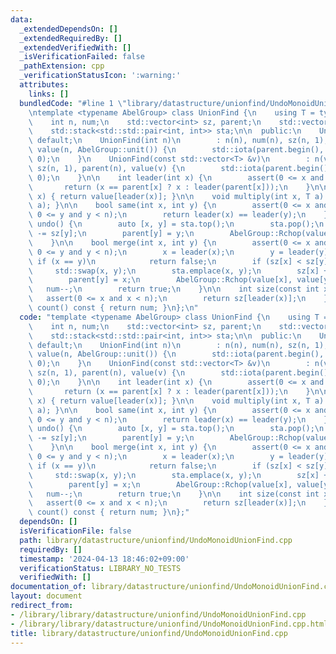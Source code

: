 ```yaml
---
data:
  _extendedDependsOn: []
  _extendedRequiredBy: []
  _extendedVerifiedWith: []
  _isVerificationFailed: false
  _pathExtension: cpp
  _verificationStatusIcon: ':warning:'
  attributes:
    links: []
  bundledCode: "#line 1 \"library/datastructure/unionfind/UndoMonoidUnionFind.cpp\"\
    \ntemplate <typename AbelGroup> class UnionFind {\n    using T = typename AbelGroup::value_type;\n\
    \    int n, num;\n    std::vector<int> sz, parent;\n    std::vector<T> value;\n\
    \    std::stack<std::std::pair<int, int>> sta;\n\n  public:\n    UnionFind() =\
    \ default;\n    UnionFind(int n)\n        : n(n), num(n), sz(n, 1), parent(n),\
    \ value(n, AbelGroup::unit()) {\n        std::iota(parent.begin(), parent.end(),\
    \ 0);\n    }\n    UnionFind(const std::vector<T> &v)\n        : n(v.size()), num(n),\
    \ sz(n, 1), parent(n), value(v) {\n        std::iota(parent.begin(), parent.end(),\
    \ 0);\n    }\n\n    int leader(int x) {\n        assert(0 <= x and x < n);\n \
    \       return (x == parent[x] ? x : leader(parent[x]));\n    }\n\n    T sum(int\
    \ x) { return value[leader(x)]; }\n\n    void multiply(int x, T a) { AbelGroup::Rchop(value[leader(x)],\
    \ a); }\n\n    bool same(int x, int y) {\n        assert(0 <= x and x < n and\
    \ 0 <= y and y < n);\n        return leader(x) == leader(y);\n    }\n\n    void\
    \ undo() {\n        auto [x, y] = sta.top();\n        sta.pop();\n        sz[x]\
    \ -= sz[y];\n        parent[y] = y;\n        AbelGroup::Rchop(value[x], AbelGroup::inverse(value[y]));\n\
    \    }\n\n    bool merge(int x, int y) {\n        assert(0 <= x and x < n and\
    \ 0 <= y and y < n);\n        x = leader(x);\n        y = leader(y);\n       \
    \ if (x == y)\n            return false;\n        if (sz[x] < sz[y])\n       \
    \     std::swap(x, y);\n        sta.emplace(x, y);\n        sz[x] += sz[y];\n\
    \        parent[y] = x;\n        AbelGroup::Rchop(value[x], value[y]);\n     \
    \   num--;\n        return true;\n    }\n\n    int size(const int x) {\n     \
    \   assert(0 <= x and x < n);\n        return sz[leader(x)];\n    }\n\n    int\
    \ count() const { return num; }\n};\n"
  code: "template <typename AbelGroup> class UnionFind {\n    using T = typename AbelGroup::value_type;\n\
    \    int n, num;\n    std::vector<int> sz, parent;\n    std::vector<T> value;\n\
    \    std::stack<std::std::pair<int, int>> sta;\n\n  public:\n    UnionFind() =\
    \ default;\n    UnionFind(int n)\n        : n(n), num(n), sz(n, 1), parent(n),\
    \ value(n, AbelGroup::unit()) {\n        std::iota(parent.begin(), parent.end(),\
    \ 0);\n    }\n    UnionFind(const std::vector<T> &v)\n        : n(v.size()), num(n),\
    \ sz(n, 1), parent(n), value(v) {\n        std::iota(parent.begin(), parent.end(),\
    \ 0);\n    }\n\n    int leader(int x) {\n        assert(0 <= x and x < n);\n \
    \       return (x == parent[x] ? x : leader(parent[x]));\n    }\n\n    T sum(int\
    \ x) { return value[leader(x)]; }\n\n    void multiply(int x, T a) { AbelGroup::Rchop(value[leader(x)],\
    \ a); }\n\n    bool same(int x, int y) {\n        assert(0 <= x and x < n and\
    \ 0 <= y and y < n);\n        return leader(x) == leader(y);\n    }\n\n    void\
    \ undo() {\n        auto [x, y] = sta.top();\n        sta.pop();\n        sz[x]\
    \ -= sz[y];\n        parent[y] = y;\n        AbelGroup::Rchop(value[x], AbelGroup::inverse(value[y]));\n\
    \    }\n\n    bool merge(int x, int y) {\n        assert(0 <= x and x < n and\
    \ 0 <= y and y < n);\n        x = leader(x);\n        y = leader(y);\n       \
    \ if (x == y)\n            return false;\n        if (sz[x] < sz[y])\n       \
    \     std::swap(x, y);\n        sta.emplace(x, y);\n        sz[x] += sz[y];\n\
    \        parent[y] = x;\n        AbelGroup::Rchop(value[x], value[y]);\n     \
    \   num--;\n        return true;\n    }\n\n    int size(const int x) {\n     \
    \   assert(0 <= x and x < n);\n        return sz[leader(x)];\n    }\n\n    int\
    \ count() const { return num; }\n};"
  dependsOn: []
  isVerificationFile: false
  path: library/datastructure/unionfind/UndoMonoidUnionFind.cpp
  requiredBy: []
  timestamp: '2024-04-13 18:46:02+09:00'
  verificationStatus: LIBRARY_NO_TESTS
  verifiedWith: []
documentation_of: library/datastructure/unionfind/UndoMonoidUnionFind.cpp
layout: document
redirect_from:
- /library/library/datastructure/unionfind/UndoMonoidUnionFind.cpp
- /library/library/datastructure/unionfind/UndoMonoidUnionFind.cpp.html
title: library/datastructure/unionfind/UndoMonoidUnionFind.cpp
---
```

